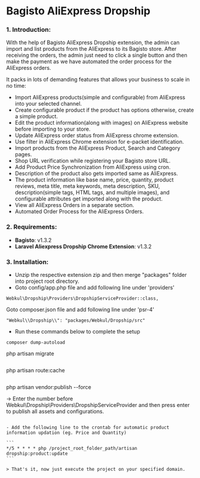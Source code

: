 # Bagisto AliExpress Dropship

### 1. Introduction:

With the help of Bagisto AliExpress Dropship extension, the admin can import and list products from the AliExpress to its Bagisto store. After receiving the orders, the admin just need to click a single button and then make the payment as we have automated the order process for the AliExpress orders.

It packs in lots of demanding features that allows your business to scale in no time:

- Import AliExpress products(simple and configurable) from AliExpress into your selected channel.
- Create configurable product if the product has options otherwise, create a simple product.
- Edit the product information(along with images) on AliExpress website before importing to your store.
- Update AliExpress order status from AliExpress chrome extension.
- Use filter in AliExpress Chrome extension for e-packet identification.
- Import products from the AliExpress Product, Search and Category pages.
- Shop URL verification while registering your Bagisto store URL.
- Add Product Price Synchronization from AliExpress using cron.
- Description of the product also gets imported same as AliExpress.
- The product information like base name, price, quantity, product reviews, meta title, meta keywords, meta description, SKU, description(simple tags, HTML tags, and multiple images), and configurable attributes get imported along with the product.
- View all AliExpress Orders in a separate section.
- Automated Order Process for the AliExpress Orders.

### 2. Requirements:

- **Bagisto**: v1.3.2
- **Laravel Aliexpress Dropship Chrome Extension**: v1.3.2

### 3. Installation:

* Unzip the respective extension zip and then merge "packages" folder into project root directory.
* Goto config/app.php file and add following line under 'providers'

~~~
Webkul\Dropship\Providers\DropshipServiceProvider::class,
~~~

Goto composer.json file and add following line under 'psr-4'

~~~
"Webkul\\Dropship\\": "packages/Webkul/Dropship/src"
~~~

* Run these commands below to complete the setup

~~~
composer dump-autoload
~~~
php artisan migrate
~~~
~~~
php artisan route:cache
~~~
~~~
php artisan vendor:publish --force

-> Enter the number before Webkul\Dropship\Providers\DropshipServiceProvider and then press enter to publish all assets and configurations.
~~~

- Add the following line to the crontab for automatic product information updation (eg. Price and Quantity)

```
*/5 * * * * php /project_root_folder_path/artisan dropship:product:update
```

> That's it, now just execute the project on your specified domain.
